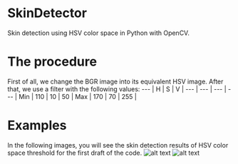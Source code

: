 # SkinDetector
Skin detection using HSV color space in Python with OpenCV.

# The procedure
First of all, we change the BGR image into its equivalent HSV image. After that, we use a filter with the following values:
--- | H | S | V |
--- | --- | --- | --- |
Min | 110 | 10  |  50 |
Max | 170 | 70  | 255 |

# Examples
In the following images, you will see the skin detection results of HSV color space threshold for the first draft of the code.
![alt text](https://scontent-lga3-1.xx.fbcdn.net/v/t1.15752-9/278768520_2074264022778023_7813106729143618220_n.png?_nc_cat=111&ccb=1-5&_nc_sid=ae9488&_nc_ohc=Sy1G2qaRrncAX9nXcWz&_nc_ht=scontent-lga3-1.xx&oh=03_AVKhUyrWiBVlxC5yZcwRF6WKZ5d8FQyrsY5BXE-Y2gca8g&oe=628C0F58)
![alt text](https://media.discordapp.net/attachments/575755454919999489/967889419501731930/unknown.png?width=754&height=473)
